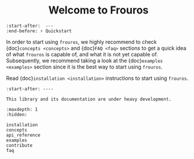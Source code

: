 <h1 style="text-align: center">Welcome to Frouros</h1>

```{include} ../../README.md
:start-after:  ---
:end-before: ⚡️ Quickstart
```

In order to start using `frouros`, we highly recommend to check {doc}`concepts <concepts>` and
{doc}`FAQ <faq>` sections to get a quick idea of what `frouros` is capable of, and what it is not yet capable
of. Subsequently, we recommend taking a look at the {doc}`examples <examples>` section since it is the best way to
start using `frouros`.

Read {doc}`installation <installation>` instructions to start using `frouros`.

```{include} ../../README.md
:start-after: ----
```

```{warning}
This library and its documentation are under heavy development.
```

```{toctree}
:maxdepth: 1
:hidden:

installation
concepts
api_reference
examples
contribute
faq
```
